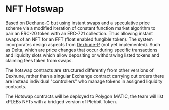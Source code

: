 # NFT Hotswap

Based on [Dexhune-C](https://github.com/Peng-Protocol/Dexhune-C) but using instant swaps and a speculative price scheme via a modified iteration of constant function market algorithm to pair an ERC-20 token with an ERC-721 collection. Thus allowing instant swaps of an NFT for an FFT (float enabled fungible token). 
The system incorporates design aspects from [Dexhune-P](https://github.com/Peng-Protocol/Dexhune-C) (not yet implemented). Such as Delta, which are price changes that occur during specific transactions and liquidity slots which allow depositing or withdrawing listed tokens and claiming fees taken from swaps. 

The hotswap contracts are structured differently from other versions of Dexhune, rather than a singular Exchange contract carrying out orders there are instead individual "controllers" who manage tokens in assigned liquidity contracts. 

The Hotswap contracts will be deployed to Polygon MATIC, the team will list xPLEBs NFTs with a bridged version of Plebbit Token. 
